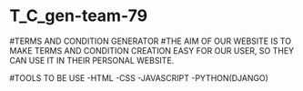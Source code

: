 # T_C_gen-team-79

#TERMS AND CONDITION GENERATOR
#THE AIM OF OUR WEBSITE IS TO MAKE TERMS AND CONDITION CREATION EASY FOR OUR USER, SO THEY CAN USE IT IN THEIR PERSONAL WEBSITE.

#TOOLS TO BE USE
-HTML
-CSS
-JAVASCRIPT
-PYTHON(DJANGO)
